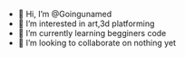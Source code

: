 - 👋 Hi, I’m @Goingunamed
- 👀 I’m interested in art,3d platforming
- 🌱 I’m currently learning begginers code
- 💞️ I’m looking to collaborate on nothing yet


<!---
Goingunamed/Goingunamed is a ✨ special ✨ repository because its `README.md` (this file) appears on your GitHub profile.
You can click the Preview link to take a look at your changes.
--->
